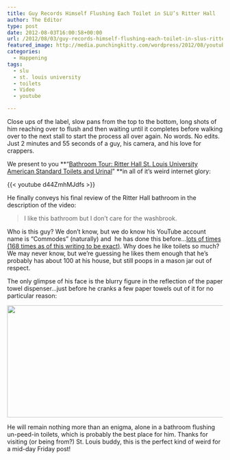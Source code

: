 ```yaml
---
title: Guy Records Himself Flushing Each Toilet in SLU’s Ritter Hall
author: The Editor
type: post
date: 2012-08-03T16:00:58+00:00
url: /2012/08/03/guy-records-himself-flushing-each-toilet-in-slus-ritter-hall/
featured_image: http://media.punchingkitty.com/wordpress/2012/08/youtube_bathroom_tour_1.jpg
categories:
  - Happening
tags:
  - slu
  - st. louis university
  - toilets
  - Video
  - youtube

---
```

Close ups of the label, slow pans from the top to the bottom, long shots of him reaching over to flush and then waiting until it completes before walking over to the next stall to start the process all over again. No words. No edits. Just 2 minutes and 55 seconds of a guy, his camera, and his love for crappers.

We present to you **&#8220;<a href="http://www.youtube.com/watch?v=d44ZmhMJdfs" target="_blank">Bathroom Tour: Ritter Hall St. Louis University American Standard Toilets and Urinal</a>&#8221; **in all of it&#8217;s weird internet glory:

{{< youtube d44ZmhMJdfs >}}

He finally conveys his final review of the Ritter Hall bathroom in the description of the video:

> I like this bathroom but I don&#8217;t care for the washbrook.

Who is this guy? We don&#8217;t know, but we do know his YouTube account name is &#8220;Commodes&#8221; (naturally) and  he has done this before&#8230;<a href="http://www.youtube.com/user/Commodes" target="_blank">lots of times (168 times as of this writing to be exact)</a>. Why does he like toilets so much? We may never know, but we&#8217;re guessing he likes them enough that he&#8217;s probably has about 100 at his house, but still poops in a mason jar out of respect.

The only glimpse of his face is the blurry figure in the reflection of the paper towel dispenser&#8230;just before he cranks a few paper towels out of it for no particular reason:

[<img class="aligncenter size-full wp-image-14288" title="youtube_bathroom_tour_2" src="http://media.punchingkitty.com/wordpress/2012/08/youtube_bathroom_tour_2.jpg" alt="" width="597" height="262" />][1]

He will remain nothing more than an enigma, alone in a bathroom flushing un-peed-in toilets, which is probably the best place for him. Thanks for visiting (or being from?) St. Louis buddy, this is the perfect kind of weird for a mid-day Friday post!

 [1]: http://media.punchingkitty.com/wordpress/2012/08/youtube_bathroom_tour_2.jpg